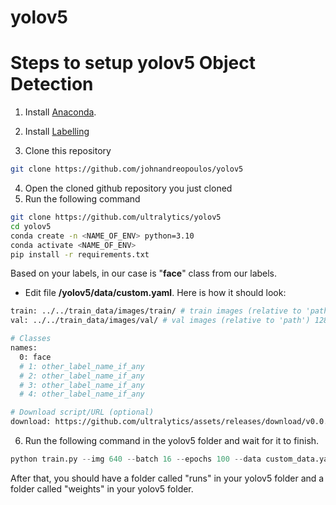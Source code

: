 # yolov5

# Steps to setup yolov5 Object Detection
1. Install [Anaconda](https://www.anaconda.com/).
2. Install [Labelling](https://github.com/ultralytics/yolov5/wiki/Labeling)

3. Clone this repository
```bash
git clone https://github.com/johnandreopoulos/yolov5
```

4. Open the cloned github repository you just cloned
5. Run the following command
```bash
git clone https://github.com/ultralytics/yolov5
cd yolov5
conda create -n <NAME_OF_ENV> python=3.10
conda activate <NAME_OF_ENV>
pip install -r requirements.txt
```

Based on your labels, in our case is "<b>face</b>" class from our labels.
- Edit file <b>/yolov5/data/custom.yaml</b>. Here is how it should look:
```bash
train: ../../train_data/images/train/ # train images (relative to 'path') 128 images
val: ../../train_data/images/val/ # val images (relative to 'path') 128 images

# Classes
names:
  0: face
  # 1: other_label_name_if_any
  # 2: other_label_name_if_any
  # 3: other_label_name_if_any
  # 4: other_label_name_if_any

# Download script/URL (optional)
download: https://github.com/ultralytics/assets/releases/download/v0.0.0/coco128.zip
```

6. Run the following command in the yolov5 folder and wait for it to finish.
```python
python train.py --img 640 --batch 16 --epochs 100 --data custom_data.yaml --weights yolov5s.pt --nosave --cache
```

After that, you should have a folder called "runs" in your yolov5 folder and a folder called "weights" in your yolov5 folder.
